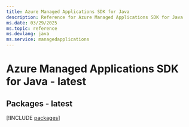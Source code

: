 ```yaml
---
title: Azure Managed Applications SDK for Java
description: Reference for Azure Managed Applications SDK for Java
ms.date: 03/29/2025
ms.topic: reference
ms.devlang: java
ms.service: managedapplications
---
```

# Azure Managed Applications SDK for Java - latest
## Packages - latest
[!INCLUDE [packages](managed-applications-index.md)]